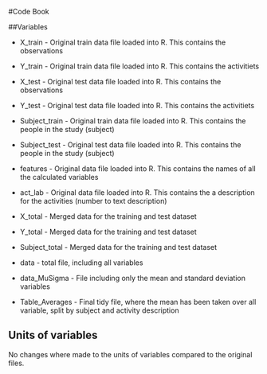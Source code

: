 #Code Book

##Variables
* X_train        - Original train data file loaded into R. This contains the observations
* Y_train        - Original train data file loaded into R. This contains the activitiets
* X_test         - Original test  data file loaded into R. This contains the observations
* Y_test         - Original test  data file loaded into R. This contains the activitiets
* Subject_train  - Original train data file loaded into R. This contains the people in the study (subject)
* Subject_test   - Original test  data file loaded into R. This contains the people in the study (subject)
* features       - Original       data file loaded into R. This contains the names of all the calculated variables
* act_lab        - Original       data file loaded into R. This contains the a description for the activities (number to text description)
 
* X_total        - Merged data for the training and test dataset
* Y_total        - Merged data for the training and test dataset
* Subject_total  - Merged data for the training and test dataset

* data           - total file, including all variables
* data_MuSigma   - File including only the mean and standard deviation variables
* Table_Averages - Final tidy file, where the mean has been taken over all variable, split by subject and activity description

## Units of variables
No changes where made to the units of variables compared to the original files.